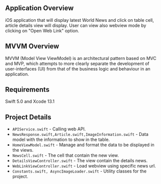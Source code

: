 Application Overview
------

iOS application that will display latest World News and click on table cell, article details view will display. User can view also webview mode by clicking on "Open Web Link" option.

MVVM Overview
------

MVVM (Model View ViewModel) is an architectural pattern based on MVC and MVP, which attempts to more clearly separate the development of user-interfaces (UI) from that of the business logic and behaviour in an application. 

Requirements
-----

Swift 5.0 and  Xcode 13.1

    
Project Details
-----
* `APIService.swift` - Calling web API.
* `NewsResponse.swift,Article.swift,ImageInformation.swift` - Data model with the information to show in the table.
* `HomeViewModel.swift` - Manage and format the data to be displayed in the views.
* `NewsCell.swift` - The cell that contain the new view.
* `DetailsViewController.swift` - The view contain the details news.
* `WebLinkViewController.swift` - Load webview using specific news url.
* `Constants.swift, AsyncImageLoader.swift` - Utility classes for the project.


